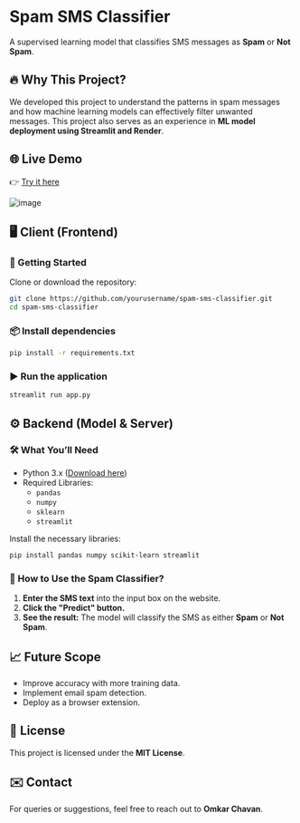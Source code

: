 # Spam SMS Classifier  

A supervised learning model that classifies SMS messages as **Spam** or **Not Spam**.

## 🔥 Why This Project?  
We developed this project to understand the patterns in spam messages and how machine learning models can effectively filter unwanted messages. This project also serves as an experience in **ML model deployment using Streamlit and Render**.

## 🌐 Live Demo  
👉 [Try it here]([https://spam-sms-classifier-omkxn.onrender.com/](https://spam-sms-classifier-omkxr.onrender.com/))  

![image](https://github.com/user-attachments/assets/469d3f17-60a8-4fce-a57e-c8ab5d694374)


## 🖥️ Client (Frontend)  

### 🚀 Getting Started  
Clone or download the repository:  

```bash
git clone https://github.com/yourusername/spam-sms-classifier.git  
cd spam-sms-classifier
```

### 📦 Install dependencies  
```bash
pip install -r requirements.txt
```

### ▶️ Run the application  
```bash
streamlit run app.py
```

## ⚙️ Backend (Model & Server)  

### 🛠️ What You’ll Need  
- Python 3.x ([Download here](https://www.python.org/downloads/))  
- Required Libraries:  
  - `pandas`  
  - `numpy`  
  - `sklearn`  
  - `streamlit`  

Install the necessary libraries:  
```bash
pip install pandas numpy scikit-learn streamlit
```

### 🏈 How to Use the Spam Classifier?  
1. **Enter the SMS text** into the input box on the website.  
2. **Click the "Predict" button.**  
3. **See the result:** The model will classify the SMS as either **Spam** or **Not Spam**.

## 📈 Future Scope  
- Improve accuracy with more training data.  
- Implement email spam detection.  
- Deploy as a browser extension.  

## 💚 License  
This project is licensed under the **MIT License**.

## ✉️ Contact  
For queries or suggestions, feel free to reach out to **Omkar Chavan**.
